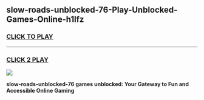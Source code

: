 
## slow-roads-unblocked-76-Play-Unblocked-Games-Online-h1lfz
<h3>
<a href="https://premium76.site?title=slow-roads-unblocked-76&ref=25A">CLICK TO PLAY</a></h3>
<hr>

<h3>
<a href="https://premium76.site?title=slow-roads-unblocked-76&ref=25A">CLICK 2 PLAY</a>
  
</h3>

<a href="https://premium76.site?title=slow-roads-unblocked-76&ref=25A"><img src="https://clearcache.store/games.png"></a>


**slow-roads-unblocked-76 games unblocked: Your Gateway to Fun and Accessible Online Gaming**
